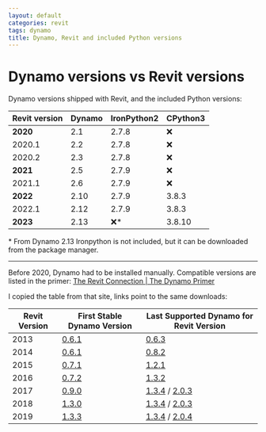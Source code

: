 ```yaml
---
layout: default
categories: revit
tags: dynamo
title: Dynamo, Revit and included Python versions
---
```


# Dynamo versions vs Revit versions

Dynamo versions shipped with Revit, and the included Python versions:

| Revit version | Dynamo | IronPython2 | CPython3 |
| ------------- | ------ | ----------- | -------- |
| **2020**      | 2.1    | 2.7.8       | ❌        |
| 2020.1        | 2.2    | 2.7.8       | ❌        |
| 2020.2        | 2.3    | 2.7.8       | ❌        |
| **2021**      | 2.5    | 2.7.9       | ❌        |
| 2021.1        | 2.6    | 2.7.9       | ❌        |
| **2022**      | 2.10   | 2.7.9       | 3.8.3    |
| 2022.1        | 2.12   | 2.7.9       | 3.8.3    |
| **2023**      | 2.13   | ❌\*         | 3.8.10   |

\* From Dynamo 2.13 Ironpython is not included, but it can be downloaded from the package manager.

---

Before 2020, Dynamo had to be installed manually. Compatible versions are listed in the primer: [The Revit Connection | The Dynamo Primer](https://primer.dynamobim.org/08_Dynamo-for-Revit/8-1_The-Revit-Connection.html)

I copied the table from that site, links point to the same downloads:

| Revit Version | First Stable Dynamo Version                                                       | Last Supported Dynamo for Revit Version                                                                                                                                |
| ------------- | --------------------------------------------------------------------------------- | ---------------------------------------------------------------------------------------------------------------------------------------------------------------------- |
| 2013          | [0.6.1](http://dyn-builds-data.s3-us-west-2.amazonaws.com/DynamoInstall0.6.1.exe) | [0.6.3](http://dyn-builds-data.s3-us-west-2.amazonaws.com/DynamoInstall0.6.3.exe)                                                                                      |
| 2014          | [0.6.1](http://dyn-builds-data.s3-us-west-2.amazonaws.com/DynamoInstall0.6.1.exe) | [0.8.2](http://dyn-builds-data.s3-us-west-2.amazonaws.com/DynamoInstall0.8.2.exe)                                                                                      |
| 2015          | [0.7.1](http://dyn-builds-data.s3-us-west-2.amazonaws.com/DynamoInstall0.7.1.exe) | [1.2.1](http://dyn-builds-data.s3-us-west-2.amazonaws.com/DynamoInstall1.2.1.exe)                                                                                      |
| 2016          | [0.7.2](http://dyn-builds-data.s3-us-west-2.amazonaws.com/DynamoInstall0.7.2.exe) | [1.3.2](http://dyn-builds-data.s3-us-west-2.amazonaws.com/DynamoInstall1.3.2.exe)                                                                                      |
| 2017          | [0.9.0](http://dyn-builds-data.s3-us-west-2.amazonaws.com/DynamoInstall0.9.0.exe) | [1.3.4](http://dyn-builds-data.s3-us-west-2.amazonaws.com/DynamoInstall1.3.4.exe) / [2.0.3](https://dyn-builds-data.s3-us-west-2.amazonaws.com/DynamoInstall2.0.3.exe) |
| 2018          | [1.3.0](http://dyn-builds-data.s3-us-west-2.amazonaws.com/DynamoInstall1.3.0.exe) | [1.3.4](http://dyn-builds-data.s3-us-west-2.amazonaws.com/DynamoInstall1.3.4.exe) / [2.0.3](https://dyn-builds-data.s3-us-west-2.amazonaws.com/DynamoInstall2.0.3.exe) |
| 2019          | [1.3.3](http://dyn-builds-data.s3-us-west-2.amazonaws.com/DynamoInstall1.3.3.exe) | [1.3.4](http://dyn-builds-data.s3-us-west-2.amazonaws.com/DynamoInstall1.3.4.exe) / [2.0.4](https://dyn-builds-data.s3-us-west-2.amazonaws.com/DynamoInstall2.0.4.exe) |